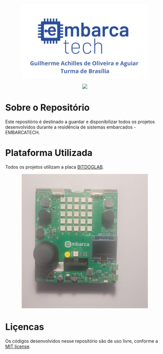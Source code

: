 <p align ="center"><img src="assets/imagem-inicial-readme.png" width="400" alt="Imagem Inicial"></p>


<p align = "center">
    <img src="https://img.shields.io/github/license/GuilhermeAchilles/Guilherme_Achilles_embarcatech_HBr_2025"
     width="100px">
</p>

# Sobre o Repositório

Este repositório é destinado a guardar e disponibilizar todos os projetos desenvolvidos durante a residência de sistemas embarcados - EMBARCATECH.

# Plataforma Utilizada 

Todos os projetos utilizam a placa [BITDOGLAB](https://github.com/BitDogLab/BitDogLab).

<p align ="center"><img src="assets/bitdoglab.jpeg" width="400" alt="Imagem da BitDogLab"></p>

# Liçencas

Os códigos desenvolvidos nesse repositório são de uso livre, conforme a [MIT license](https://opensource.org/licenses/MIT).
